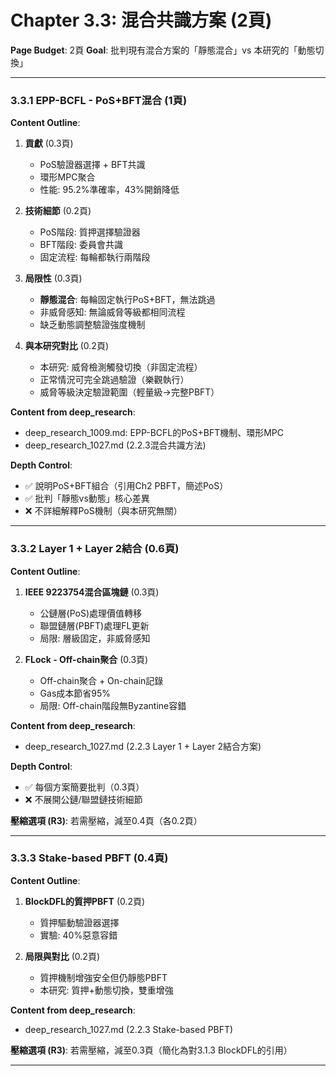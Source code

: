 # Chapter 3.3: 混合共識方案 (2頁)

**Page Budget**: 2頁
**Goal**: 批判現有混合方案的「靜態混合」vs 本研究的「動態切換」

---

### 3.3.1 EPP-BCFL - PoS+BFT混合 (1頁)

**Content Outline**:

1. **貢獻** (0.3頁)
   - PoS驗證器選擇 + BFT共識
   - 環形MPC聚合
   - 性能: 95.2%準確率，43%開銷降低

2. **技術細節** (0.2頁)
   - PoS階段: 質押選擇驗證器
   - BFT階段: 委員會共識
   - 固定流程: 每輪都執行兩階段

3. **局限性** (0.3頁)
   - **靜態混合**: 每輪固定執行PoS+BFT，無法跳過
   - 非威脅感知: 無論威脅等級都相同流程
   - 缺乏動態調整驗證強度機制

4. **與本研究對比** (0.2頁)
   - 本研究: 威脅檢測觸發切換（非固定流程）
   - 正常情況可完全跳過驗證（樂觀執行）
   - 威脅等級決定驗證範圍（輕量級→完整PBFT）

**Content from deep_research**:
- deep_research_1009.md: EPP-BCFL的PoS+BFT機制、環形MPC
- deep_research_1027.md (2.2.3混合共識方法)

**Depth Control**:
- ✅ 說明PoS+BFT組合（引用Ch2 PBFT，簡述PoS）
- ✅ 批判「靜態vs動態」核心差異
- ❌ 不詳細解釋PoS機制（與本研究無關）

---

### 3.3.2 Layer 1 + Layer 2結合 (0.6頁)

**Content Outline**:

1. **IEEE 9223754混合區塊鏈** (0.3頁)
   - 公鏈層(PoS)處理價值轉移
   - 聯盟鏈層(PBFT)處理FL更新
   - 局限: 層級固定，非威脅感知

2. **FLock - Off-chain聚合** (0.3頁)
   - Off-chain聚合 + On-chain記錄
   - Gas成本節省95%
   - 局限: Off-chain階段無Byzantine容錯

**Content from deep_research**:
- deep_research_1027.md (2.2.3 Layer 1 + Layer 2結合方案)

**Depth Control**:
- ✅ 每個方案簡要批判（0.3頁）
- ❌ 不展開公鏈/聯盟鏈技術細節

**壓縮選項 (R3)**: 若需壓縮，減至0.4頁（各0.2頁）

---

### 3.3.3 Stake-based PBFT (0.4頁)

**Content Outline**:

1. **BlockDFL的質押PBFT** (0.2頁)
   - 質押驅動驗證器選擇
   - 實驗: 40%惡意容錯

2. **局限與對比** (0.2頁)
   - 質押機制增強安全但仍靜態PBFT
   - 本研究: 質押+動態切換，雙重增強

**Content from deep_research**:
- deep_research_1027.md (2.2.3 Stake-based PBFT)

**壓縮選項 (R3)**: 若需壓縮，減至0.3頁（簡化為對3.1.3 BlockDFL的引用）

---
